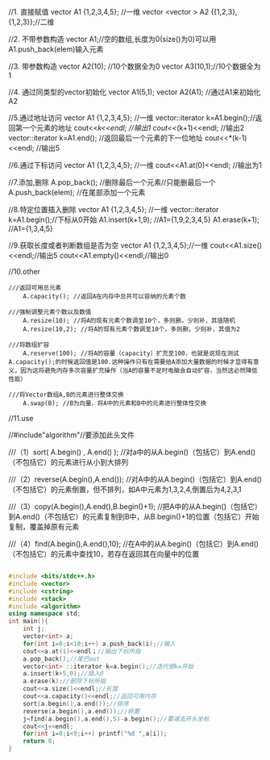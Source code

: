 //1. 直接赋值
   vector <int> A1 {1,2,3,4,5};               //一维
   vector <vector <int>> A2 {{1,2,3},{1,2,3}};//二维
   
//2. 不带参数构造
   vector <int> A1;//空的数组,长度为0(size()为0)可以用A1.push_back(elem)输入元素
   
//3. 带参数构造
   vector <int> A2(10);  //10个数据全为0
   vector <int> A3(10,1);//10个数据全为1
   
//4. 通过同类型的vector初始化
   vector <int> A1(5,1);
   vector <int> A2(A1);  //通过A1来初始化A2

//5.通过地址访问
   vector<int> A1 {1,2,3,4,5};        //一维
   vector<int>::iterator k=A1.begin();//返回第一个元素的地址
   cout<<*k<<endl;     //输出1
   cout<<*(k+1)<<endl; //输出2
   vector<int>::iterator k=A1.end();  //返回最后一个元素的下一位地址
   cout<<*(k-1)<<endl; //输出5

//6.通过下标访问
   vector<int> A1 {1,2,3,4,5}; //一维
   cout<<A1.at(0)<<endl;       //输出为1
   
//7.添加,删除
   A.pop_back();      //删除最后一个元素//只能删最后一个
   A.push_back(elem); //在尾部添加一个元素

//8.特定位置插入删除
   vector<int> A1 {1,2,3,4,5};        //一维
   vector<int>::iterator k=A1.begin();//下标从0开始
   A1.insert(k+1,9);                  //A1={1,9,2,3,4,5}
   A1.erase(k+1);                     //A1={1,3,4,5}

//9.获取长度或者判断数组是否为空
   vector<int> A1 {1,2,3,4,5};//一维
   cout<<A1.size()<<endl;//输出5
   cout<<A1.empty()<<endl;//输出0

//10.other

    ///返回可用总元素
        A.capacity(); //返回A在内存中总共可以容纳的元素个数
        
    ///强制调整元素个数以及数值    
        A.resize(10); //将A的现有元素个数调至10个，多则删，少则补，其值随机    
        A.resize(10,2); //将A的现有元素个数调至10个，多则删，少则补，其值为2
        
    ///将数组扩容    
        A.reserve(100); //将A的容量（capacity）扩充至100，也就是说现在测试A.capacity();的时候返回值是100.这种操作只有在需要给A添加大量数据的时候才显得有意义，因为这将避免内存多次容量扩充操作（当A的容量不足时电脑会自动扩容，当然这必然降低性能） 
        
    ///将Vector数组A,B的元素进行整体交换   
        A.swap(B); //B为向量，将A中的元素和B中的元素进行整体性交换

//11.use

   //#include"algorithm"//要添加此头文件

   ///（1）sort( A.begin() , A.end() ); //对a中的从A.begin()（包括它）到A.end()（不包括它）的元素进行从小到大排列

   ///（2）reverse(A.begin(),A.end()); //对A中的从A.begin()（包括它）到A.end()（不包括它）的元素倒置，但不排列，如A中元素为1,3,2,4,倒置后为4,2,3,1

   ///（3）copy(A.begin(),A.end(),B.begin()+1); //把A中的从A.begin()（包括它）到A.end()（不包括它）的元素复制到B中，从B.begin()+1的位置（包括它）开始复制，覆盖掉原有元素

   ///（4）find(A.begin(),A.end(),10); //在A中的从A.begin()（包括它）到A.end()（不包括它）的元素中查找10，若存在返回其在向量中的位置
  


```c++

#include <bits/stdc++.h>
#include <vector>
#include <cstring>
#include <stack>
#include <algorithm>
using namespace std;
int main(){
    int j;
    vector<int> a;
    for(int i=0;i<10;i++) a.push_back(i);//输入 
    cout<<a.at(1)<<endl；//输出下标所指
    a.pop_back();//尾巴out
    vector<int> ::iterator k=a.begin();//迭代使k=开始
    a.insert(k+5,0);//插入0
    a.erase(k);//删除下标所指
    cout<<a.size()<<endl;//长度
    cout<<a.capacity()<<endl;//返回可用内存
    sort(a.begin(),a.end());//排序
    reverse(a.begin(),a.end());//转置
    j=find(a.begin(),a.end(),5)-a.begin();//要减去开头坐标
    cout<<j<<endl;
    for(int i=0;i<9;i++) printf("%d ",a[i]);
    return 0;
}
```